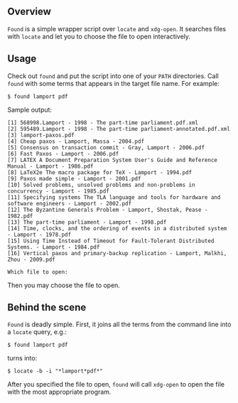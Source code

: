 ## Overview

`Found` is a simple wrapper script over `locate` and `xdg-open`.  It searches files with `locate` and let you to choose the file to open interactively.

## Usage

Check out `found` and put the script into one of your `PATH` directories.  Call `found` with some terms that appears in the target file name.  For example:

    $ found lamport pdf

Sample output:

    [1] 568998.Lamport - 1998 - The part-time parliament.pdf.xml
    [2] 595489.Lamport - 1998 - The part-time parliament-annotated.pdf.xml
    [3] lamport-paxos.pdf
    [4] Cheap paxos - Lamport, Massa - 2004.pdf
    [5] Consensus on transaction commit - Gray, Lamport - 2006.pdf
    [6] Fast Paxos - Lamport - 2006.pdf
    [7] LATEX A Document Preparation System User's Guide and Reference Manual - Lamport - 1986.pdf
    [8] LaTeX2e The macro package for TeX - Lamport - 1994.pdf
    [9] Paxos made simple - Lamport - 2001.pdf
    [10] Solved problems, unsolved problems and non-problems in concurrency - Lamport - 1985.pdf
    [11] Specifying systems The TLA language and tools for hardware and software engineers - Lamport - 2002.pdf
    [12] The Byzantine Generals Problem - Lamport, Shostak, Pease - 1982.pdf
    [13] The part-time parliament - Lamport - 1998.pdf
    [14] Time, clocks, and the ordering of events in a distributed system - Lamport - 1978.pdf
    [15] Using Time Instead of Timeout for Fault-Tolerant Distributed Systems. - Lamport - 1984.pdf
    [16] Vertical paxos and primary-backup replication - Lamport, Malkhi, Zhou - 2009.pdf

    Which file to open: 

Then you may choose the file to open.

## Behind the scene

`Found` is deadly simple.  First, it joins all the terms from the command line into a `locate` query, e.g.:

    $ found lamport pdf

turns into:

    $ locate -b -i "*lamport*pdf*"

After you specified the file to open, `found` will call `xdg-open` to open the file with the most appropriate program.
